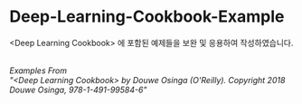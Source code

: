 # Deep-Learning-Cookbook-Example
&lt;Deep Learning Cookbook> 에 포함된 예제들을 보완 및 응용하여 작성하였습니다.<br /><br />

*Examples From*<br />
*"&lt;Deep Learning Cookbook> by Douwe Osinga (O'Reilly). Copyright 2018 Douwe Osinga, 978-1-491-99584-6"*
